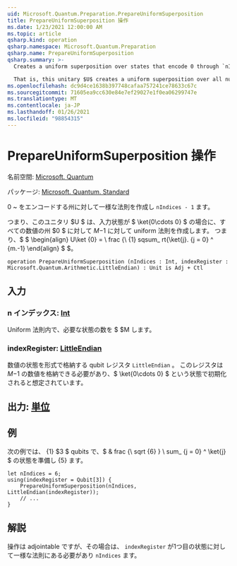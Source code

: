 ```yaml
---
uid: Microsoft.Quantum.Preparation.PrepareUniformSuperposition
title: PrepareUniformSuperposition 操作
ms.date: 1/23/2021 12:00:00 AM
ms.topic: article
qsharp.kind: operation
qsharp.namespace: Microsoft.Quantum.Preparation
qsharp.name: PrepareUniformSuperposition
qsharp.summary: >-
  Creates a uniform superposition over states that encode 0 through `nIndices - 1`.

  That is, this unitary $U$ creates a uniform superposition over all number states $0$ to $M-1$, given an input state $\ket{0\cdots 0}$. In other words, $$ \begin{align} U\ket{0}=\frac{1}{\sqrt{M}}\sum_{j=0}^{M-1}\ket{j}. \end{align} $$.
ms.openlocfilehash: dc9d4ce1638b397748cafaa757241ce78633c67c
ms.sourcegitcommit: 71605ea9cc630e84e7ef29027e1f0ea06299747e
ms.translationtype: MT
ms.contentlocale: ja-JP
ms.lasthandoff: 01/26/2021
ms.locfileid: "98854315"
---
```

# <a name="prepareuniformsuperposition-operation"></a>PrepareUniformSuperposition 操作

名前空間: [Microsoft. Quantum](xref:Microsoft.Quantum.Preparation)

パッケージ: [Microsoft. Quantum. Standard](https://nuget.org/packages/Microsoft.Quantum.Standard)


0 ~ をエンコードする州に対して一様な法則を作成し `nIndices - 1` ます。

つまり、このユニタリ $U $ は、入力状態が $ \ket{0\cdots 0} $ の場合に、すべての数値の州 $0 $ に対して $M-$1 に対して uniform 法則を作成します。 つまり、$ $ \begin{align} U\ket {0} = \ frac {\ {1} sqsum_ rt{\ket{j}. {j = 0} ^ {m.-1}
\end{align} $ $。

```qsharp
operation PrepareUniformSuperposition (nIndices : Int, indexRegister : Microsoft.Quantum.Arithmetic.LittleEndian) : Unit is Adj + Ctl
```


## <a name="input"></a>入力

### <a name="nindices--int"></a>n インデックス: [Int](xref:microsoft.quantum.lang-ref.int)

Uniform 法則内で、必要な状態の数を $ $M します。


### <a name="indexregister--littleendian"></a>indexRegister: [LittleEndian](xref:Microsoft.Quantum.Arithmetic.LittleEndian)

数値の状態を形式で格納する qubit レジスタ `LittleEndian` 。
このレジスタは $M-$1 の数値を格納できる必要があり、$ \ket{0\cdots 0} $ という状態で初期化されると想定されています。



## <a name="output--unit"></a>出力: [単位](xref:microsoft.quantum.lang-ref.unit)



## <a name="example"></a>例

次の例では、 {1} $3 $ qubits で、$ & frac {\ sqrt {6} } \ sum_ {j = 0} ^ \ket{j} $ の状態を準備し {5} ます。

```qsharp
let nIndices = 6;
using(indexRegister = Qubit[3]) {
    PrepareUniformSuperposition(nIndices, LittleEndian(indexRegister));
    // ...
}
```

## <a name="remarks"></a>解説

操作は adjointable ですが、その場合は、 `indexRegister` が1つ目の状態に対して一様な法則にある必要があり `nIndices` ます。